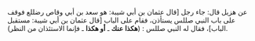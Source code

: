عن هزيل قال: جاء رجل [قال عثمان بن أبي شيبة: هو سعد بن أبي وقاص رضللع  فوقف على باب النبي صللس يستأذن، فقام على الباب [قال عثمان بن أبي شيبة: مستقبل الباب]، فقال له النبي صللس : (**هكذا عنك** ـ **أو هكذا** ـ فإنما الاستئذان من النظر).